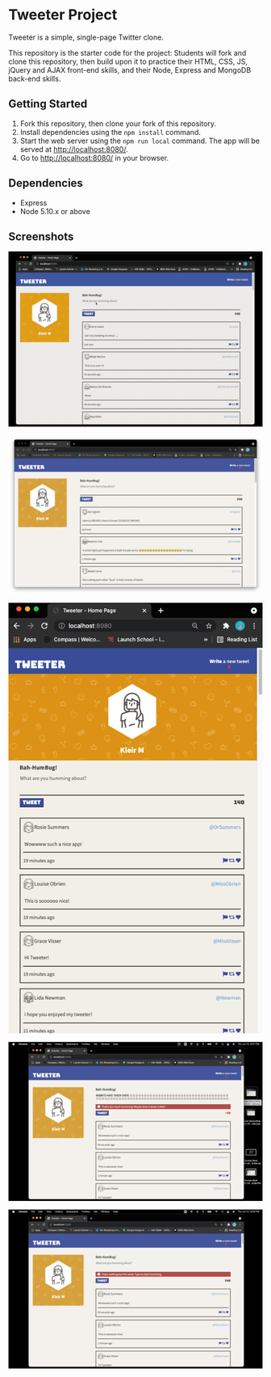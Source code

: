 # Tweeter Project

Tweeter is a simple, single-page Twitter clone.

This repository is the starter code for the project: Students will fork and clone this repository, then build upon it to practice their HTML, CSS, JS, jQuery and AJAX front-end skills, and their Node, Express and MongoDB back-end skills.

## Getting Started

1. Fork this repository, then clone your fork of this repository.
2. Install dependencies using the `npm install` command.
3. Start the web server using the `npm run local` command. The app will be served at <http://localhost:8080/>.
4. Go to <http://localhost:8080/> in your browser.

## Dependencies

- Express
- Node 5.10.x or above

## Screenshots
!["Tweeter Demo"](https://github.com/kleirrozel/tweeter/blob/master/docs/Tweeter-Demo.gif?raw=true)

!["Screenshot of Tweets - Desktop Version"](https://github.com/kleirrozel/tweeter/blob/master/docs/desktop-version.png?raw=true)

!["Screenshot of Tweets - Smaller Screen Version"](https://github.com/kleirrozel/tweeter/blob/master/docs/smaller-screen.png?raw=true)

!["Screenshot of Error - Over Character Limit"](https://github.com/kleirrozel/tweeter/blob/master/docs/over-limit.png?raw=true)

!["Screenshot of Error - Empty Form"](https://github.com/kleirrozel/tweeter/blob/master/docs/empty-tweet.png?raw=true)